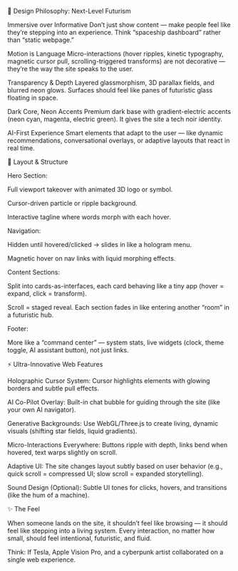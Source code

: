 🔮 Design Philosophy: Next-Level Futurism

Immersive over Informative
Don’t just show content — make people feel like they’re stepping into an experience. Think “spaceship dashboard” rather than “static webpage.”

Motion is Language
Micro-interactions (hover ripples, kinetic typography, magnetic cursor pull, scrolling-triggered transforms) are not decorative — they’re the way the site speaks to the user.

Transparency & Depth
Layered glassmorphism, 3D parallax fields, and blurred neon glows. Surfaces should feel like panes of futuristic glass floating in space.

Dark Core, Neon Accents
Premium dark base with gradient-electric accents (neon cyan, magenta, electric green). It gives the site a tech noir identity.

AI-First Experience
Smart elements that adapt to the user — like dynamic recommendations, conversational overlays, or adaptive layouts that react in real time.

🧩 Layout & Structure

Hero Section:

Full viewport takeover with animated 3D logo or symbol.

Cursor-driven particle or ripple background.

Interactive tagline where words morph with each hover.

Navigation:

Hidden until hovered/clicked → slides in like a hologram menu.

Magnetic hover on nav links with liquid morphing effects.

Content Sections:

Split into cards-as-interfaces, each card behaving like a tiny app (hover = expand, click = transform).

Scroll = staged reveal. Each section fades in like entering another “room” in a futuristic hub.

Footer:

More like a “command center” — system stats, live widgets (clock, theme toggle, AI assistant button), not just links.

⚡ Ultra-Innovative Web Features

Holographic Cursor System: Cursor highlights elements with glowing borders and subtle pull effects.

AI Co-Pilot Overlay: Built-in chat bubble for guiding through the site (like your own AI navigator).

Generative Backgrounds: Use WebGL/Three.js to create living, dynamic visuals (shifting star fields, liquid gradients).

Micro-Interactions Everywhere: Buttons ripple with depth, links bend when hovered, text warps slightly on scroll.

Adaptive UI: The site changes layout subtly based on user behavior (e.g., quick scroll = compressed UI; slow scroll = expanded storytelling).

Sound Design (Optional): Subtle UI tones for clicks, hovers, and transitions (like the hum of a machine).

✨ The Feel

When someone lands on the site, it shouldn’t feel like browsing — it should feel like stepping into a living system. Every interaction, no matter how small, should feel intentional, futuristic, and fluid.

Think: If Tesla, Apple Vision Pro, and a cyberpunk artist collaborated on a single web experience.